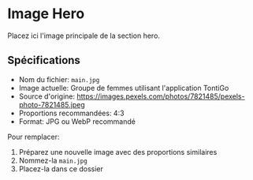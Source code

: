 # Image Hero

Placez ici l'image principale de la section hero.

## Spécifications
- Nom du fichier: `main.jpg`
- Image actuelle: Groupe de femmes utilisant l'application TontiGo
- Source d'origine: https://images.pexels.com/photos/7821485/pexels-photo-7821485.jpeg
- Proportions recommandées: 4:3
- Format: JPG ou WebP recommandé

Pour remplacer:
1. Préparez une nouvelle image avec des proportions similaires
2. Nommez-la `main.jpg`
3. Placez-la dans ce dossier